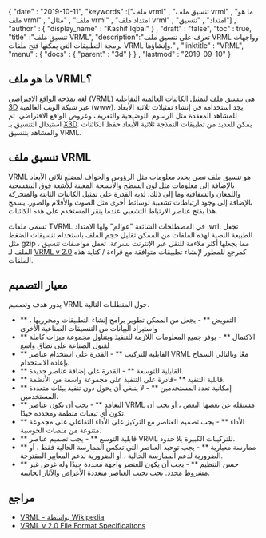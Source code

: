 {
  "date" : "2019-10-11",
  "keywords" :["ملف vrml" , "تنسيق ملف vrml" , "ما هو ملف vrml" , "ملف" , "مثال vrml" , "امتداد ملف vrml" , "امتداد" , "تنسيق"] ,
  "author" : {
    "display_name" : "Kashif Iqbal"
} ,
  "draft" : "false",
  "toc" : true,
  "title" :"تنسيق ملف VRML",
  "description":"تعرف على تنسيق ملف VRML وواجهات برمجة التطبيقات التي يمكنها فتح ملفات VRML وإنشاؤها." ,
  "linktitle" : "VRML",
  "menu" : {
    "docs" : {
      "parent" : "3d"
}
} ,
  "lastmod" : "2019-09-10"
}

## ما هو ملف VRML؟
لغة نمذجة الواقع الافتراضي (VRML) هي تنسيق ملف لتمثيل الكائنات العالمية التفاعلية [3D](/ar/3d/) عبر شبكة الويب العالمية (www). يجد استخدامه في إنشاء تمثيلات ثلاثية الأبعاد للمشاهد المعقدة مثل الرسوم التوضيحية والتعريف وعروض الواقع الافتراضي. تم استبدال التنسيق بـ [X3D](/ar/3d/x3d/). يمكن للعديد من تطبيقات النمذجة ثلاثية الأبعاد حفظ الكائنات والمشاهد بتنسيق VRML.

## تنسيق ملف VRML

VRML هو تنسيق ملف نصي يحدد معلومات مثل الرؤوس والحواف لمضلع ثلاثي الأبعاد بالإضافة إلى معلومات مثل لون السطح والأنسجة المعينة للأشعة فوق البنفسجية واللمعان والشفافية وما إلى ذلك. لديه القدرة على تمثيل الكائنات الثابتة والمتحركة بالإضافة إلى وجود ارتباطات تشعبية لوسائط أخرى مثل الصوت والأفلام والصور. يسمح هذا بفتح عناصر الارتباط التشعبي عندما ينقر المستخدم على هذه الكائنات.

تسمى ملفات TVRML في المصطلحات الشائعة "عوالم" ولها الامتداد .wrl. تجعل الطبيعة النصية لهذه الملفات من الممكن تقليل حجم الملف باستخدام تنسيقات الضغط مثل gzip ، مما يجعلها أكثر ملاءمة للنقل عبر الإنترنت بسرعة. تعمل مواصفات تنسيق الملف لـ [VRML v 2.0](http://gun.teipir.gr/VRML-amgem/spec/index.html) كمرجع للمطور لإنشاء تطبيقات متوافقة مع قراءة / كتابة هذه الملفات.

## معيار التصميم ##

يدور هدف وتصميم VRML حول المتطلبات التالية.

* ** التفويض ** - يجعل من الممكن تطوير برامج إنشاء التطبيقات ومحرريها ، واستيراد البيانات من التنسيقات الصناعية الأخرى
* ** الاكتمال ** - يوفر جميع المعلومات اللازمة للتنفيذ ويتناول مجموعة ميزات كاملة لقبول الصناعة على نطاق واسع
* ** القابلية للتركيب ** - القدرة على استخدام عناصر VRML معًا وبالتالي السماح بإعادة الاستخدام.
* ** القابلية للتوسعة ** - القدرة على إضافة عناصر جديدة.
* ** قابلية التنفيذ ** -قادرة على التنفيذ على مجموعة واسعة من الأنظمة.
* ** إمكانية تعدد المستخدمين ** - لا ينبغي أن يحول دون تنفيذ بيئات متعددة المستخدمين.
* ** التعامد ** - يجب أن تكون عناصر VRML مستقلة عن بعضها البعض ، أو يجب أن تكون أي تبعيات منظمة ومحددة جيدًا.
* ** الأداء ** - يجب تصميم العناصر مع التركيز على الأداء التفاعلي على مجموعة متنوعة من منصات الحوسبة.
* ** قابلية التوسع ** - يجب تصميم عناصر VRML للتركيبات الكبيرة بلا حدود.
* ** ممارسة معيارية ** - يجب توحيد العناصر التي تعكس الممارسة الحالية فقط ، أو الضرورية لدعم الممارسة الحالية ، أو الضرورية لدعم المعايير المقترحة.
* ** حسن التنظيم ** - يجب أن يكون للعنصر واجهة محددة جيدًا وله غرض غير مشروط محدد. يجب تجنب العناصر متعددة الأغراض والآثار الجانبية.

## مراجع ##

* [VRML - بواسطة Wikipedia](https://en.wikipedia.org/wiki/VRML)
* [VRML v 2.0 File Format Specificaitons](http://gun.teipir.gr/VRML-amgem/spec/index.html)

